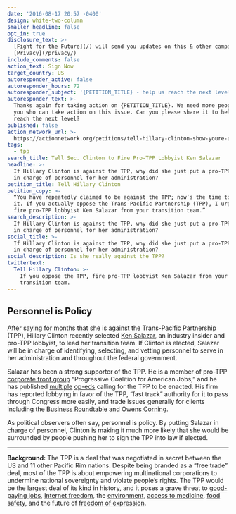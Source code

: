 ```yaml
---
date: '2016-08-17 20:57 -0400'
design: white-two-column
smaller_headline: false
opt_in: true
disclosure_text: >-
  [Fight for the Future](/) will send you updates on this & other campaigns.
  [Privacy](/privacy/)
include_comments: false
action_text: Sign Now
target_country: US
autoresponder_active: false
autoresponder_hours: 72
autoresponder_subject: '{PETITION_TITLE} - help us reach the next level!'
autoresponder_text: >-
  Thanks again for taking action on {PETITION_TITLE}. We need more people like
  you who can take action on this issue. Can you please share it to help us
  reach the next level?
published: false
action_network_url: >-
  https://actionnetwork.org/petitions/tell-hillary-clinton-show-youre-against-the-tpp-by-firing-pro-tpp-lobbyist-ken-salazar
tags:
  - tpp
search_title: Tell Sec. Clinton to Fire Pro-TPP Lobbyist Ken Salazar
headline: >-
  If Hillary Clinton is against the TPP, why did she just put a pro-TPP lobbyist
  in charge of personnel for her administration?
petition_title: Tell Hillary Clinton
petition_copy: >-
  “You have repeatedly claimed to be against the TPP; now’s the time to prove
  it. If you actually oppose the Trans-Pacific Partnership (TPP), I urge you to
  fire pro-TPP lobbyist Ken Salazar from your transition team.”
search_description: >-
  If Hillary Clinton is against the TPP, why did she just put a pro-TPP lobbyist
  in charge of personnel for her administration?
social_title: >-
  If Hillary Clinton is against the TPP, why did she just put a pro-TPP lobbyist
  in charge of personnel for her administration?
social_description: Is she really against the TPP?
twittertext:
  Tell Hillary Clinton: >-
    If you oppose the TPP, fire pro-TPP lobbyist Ken Salazar from your
    transition team.
---
```

## Personnel is Policy

After saying for months that she is [against](http://www.politifact.com/truth-o-meter/statements/2015/oct/08/hillary-clinton/hillary-clinton-now-opposes-trans-pacific-partners/) the Trans-Pacific Partnership (TPP), Hillary Clinton recently selected [Ken Salazar](http://www.ibtimes.com/political-capital/hillary-clinton-appoints-ken-salazar-lead-white-house-transition-2402567), an industry insider and pro-TPP lobbyist, to lead her transition team. If Clinton is elected, Salazar will be in charge of identifying, selecting, and vetting personnel to serve in her administration and throughout the federal government. 

Salazar has been a strong supporter of the TPP. He is a member of pro-TPP [corporate front group](https://www.buzzfeed.com/evanmcsan/progressives-weve-never-heard-of-this-progressive-group-back?utm_term=.vkXrMZNg#.et89Y0ZN) “Progressive Coalition for American Jobs,” and he has published [multiple](http://www.usatoday.com/story/opinion/2015/11/05/pass-trans-pacific-partnership-safeguard-environment-sustainability-column/75151722/) [op-eds](http://www.denverpost.com/2015/12/04/guest-commentary-trans-pacific-partnership-is-an-opportunity-for-colorado/) calling for the TPP to be enacted. His firm has reported lobbying in favor of the TPP, “fast track” authority for it to pass through Congress more easily, and trade issues generally for clients including the [Business Roundtable](http://soprweb.senate.gov/index.cfm?event=getFilingDetails&filingID=9F431626-F6B0-4483-B00B-C5524F8C5F67&filingTypeID=69) and [Owens Corning](http://soprweb.senate.gov/index.cfm?event=getFilingDetails&filingID=BBA85E4F-9C0B-4F87-BE8E-47A587428F8E&filingTypeID=51).

As political observers often say, personnel is policy. By putting Salazar in charge of personnel, Clinton is making it much more likely that she would be surrounded by people pushing her to sign the TPP into law if elected. 

---

**Background:** The TPP is a deal that was negotiated in secret between the US and 11 other Pacific Rim nations. Despite being branded as a “free trade” deal, most of the TPP is about empowering multinational corporations to undermine national sovereignty and violate people’s rights. The TPP would be the largest deal of its kind in history, and it poses a grave threat to [good-paying jobs](http://www.citizenstrade.org/ctc/blog/2015/11/07/how-the-tpp-harms-jobs-the-environment/), [Internet freedom](https://www.eff.org/issues/tpp), the [environment](http://www.sierraclub.org/trade/trans-pacific-partnership), [access to medicine](http://www.msfaccess.org/spotlight-on/trans-pacific-partnership-agreement), [food safety](http://www.citizen.org/tpp-food-safety-facts), and the future of [freedom of expression](http://blog.wikimedia.org/2016/02/03/tpp-problematic-partnership/). 

